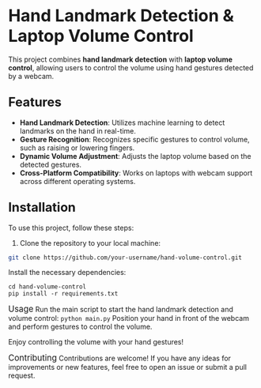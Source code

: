 # <big>Hand Landmark Detection & Laptop Volume Control</big>

This project combines **hand landmark detection** with **laptop volume control**, allowing users to control the volume using hand gestures detected by a webcam.

## <big>Features</big>

- **Hand Landmark Detection**: Utilizes machine learning to detect landmarks on the hand in real-time.
- **Gesture Recognition**: Recognizes specific gestures to control volume, such as raising or lowering fingers.
- **Dynamic Volume Adjustment**: Adjusts the laptop volume based on the detected gestures.
- **Cross-Platform Compatibility**: Works on laptops with webcam support across different operating systems.

## <big>Installation</big>

To use this project, follow these steps:

1. Clone the repository to your local machine:

```bash 
git clone https://github.com/your-username/hand-volume-control.git
```
Install the necessary dependencies:
```
cd hand-volume-control
pip install -r requirements.txt
```
<big>Usage</big>
Run the main script to start the hand landmark detection and volume control:
```python main.py```
Position your hand in front of the webcam and perform gestures to control the volume.

Enjoy controlling the volume with your hand gestures!

<big>Contributing</big>
Contributions are welcome! If you have any ideas for improvements or new features, feel free to open an issue or submit a pull request.
